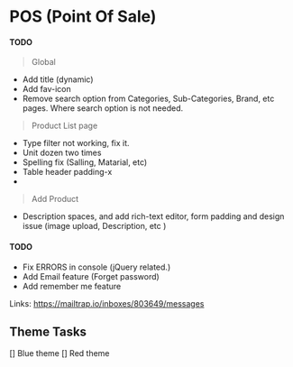 # POS (Point Of Sale)

#### TODO

> Global

-   Add title (dynamic)
-   Add fav-icon
-   Remove search option from Categories, Sub-Categories, Brand, etc pages. Where search option is not needed.

> Product List page

-   Type filter not working, fix it.
-   Unit dozen two times
-   Spelling fix (Salling, Matarial, etc)
-   Table header padding-x
-

> Add Product

-   Description spaces, and add rich-text editor, form padding and design issue (image upload, Description, etc )

#### TODO

-   Fix ERRORS in console (jQuery related.)
-   Add Email feature (Forget password)
-   Add remember me feature

Links: https://mailtrap.io/inboxes/803649/messages

## Theme Tasks

[] Blue theme
[] Red theme
